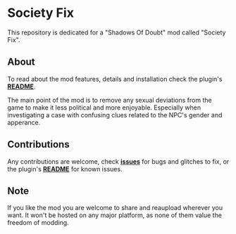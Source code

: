 # Society Fix
This repository is dedicated for a "Shadows Of Doubt" mod called "Society Fix".

## About
To read about the mod features, details and installation check the plugin's [**README**](https://github.com/FssAy/SocietyFix/blob/master/meta/README.md).

The main point of the mod is to remove any sexual deviations from the game to make it less political and more enjoyable.
Especially when investigating a case with confusing clues related to the NPC's gender and apperance.

## Contributions
Any contributions are welcome, check [**issues**](https://github.com/FssAy/SocietyFix/issues) for bugs and glitches to fix, or the plugin's [**README**](https://github.com/FssAy/SocietyFix/blob/master/meta/README.md) for known issues.

## Note
If you like the mod you are welcome to share and reaupload wherever you want. It won't be hosted on any major platform, as none of them value the freedom of modding.
